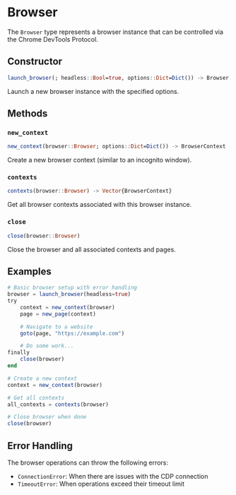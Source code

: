 # Browser

The `Browser` type represents a browser instance that can be controlled via the Chrome DevTools Protocol.

## Constructor

```julia
launch_browser(; headless::Bool=true, options::Dict=Dict()) -> Browser
```

Launch a new browser instance with the specified options.

## Methods

### `new_context`
```julia
new_context(browser::Browser; options::Dict=Dict()) -> BrowserContext
```

Create a new browser context (similar to an incognito window).

### `contexts`
```julia
contexts(browser::Browser) -> Vector{BrowserContext}
```

Get all browser contexts associated with this browser instance.

### `close`
```julia
close(browser::Browser)
```

Close the browser and all associated contexts and pages.

## Examples

```julia
# Basic browser setup with error handling
browser = launch_browser(headless=true)
try
    context = new_context(browser)
    page = new_page(context)

    # Navigate to a website
    goto(page, "https://example.com")

    # Do some work...
finally
    close(browser)
end

# Create a new context
context = new_context(browser)

# Get all contexts
all_contexts = contexts(browser)

# Close browser when done
close(browser)
```

## Error Handling

The browser operations can throw the following errors:
- `ConnectionError`: When there are issues with the CDP connection
- `TimeoutError`: When operations exceed their timeout limit
